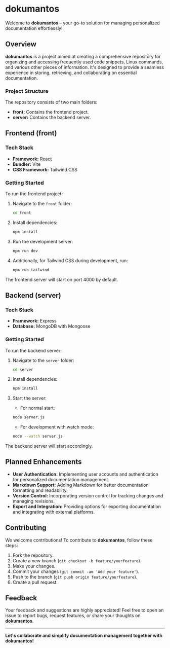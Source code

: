 # dokumantos

Welcome to **dokumantos** – your go-to solution for managing personalized documentation effortlessly!

## Overview

**dokumantos** is a project aimed at creating a comprehensive repository for organizing and accessing frequently used code snippets, Linux commands, and various other pieces of information. It's designed to provide a seamless experience in storing, retrieving, and collaborating on essential documentation.

### Project Structure

The repository consists of two main folders:

- **front:** Contains the frontend project.
- **server:** Contains the backend server.

## Frontend (front)

### Tech Stack

- **Framework:** React
- **Bundler:** Vite
- **CSS Framework:** Tailwind CSS

### Getting Started

To run the frontend project:

1. Navigate to the `front` folder:

   ```bash
   cd front
   ```

2. Install dependencies:

   ```bash
   npm install
   ```

3. Run the development server:

   ```bash
   npm run dev
   ```

4. Additionally, for Tailwind CSS during development, run:
   ```bash
   npm run tailwind
   ```

The frontend server will start on port 4000 by default.

## Backend (server)

### Tech Stack

- **Framework:** Express
- **Database:** MongoDB with Mongoose

### Getting Started

To run the backend server:

1. Navigate to the `server` folder:

   ```bash
   cd server
   ```

2. Install dependencies:

   ```bash
   npm install
   ```

3. Start the server:
   - For normal start:
   ```bash
   node server.js
   ```
   - For development with watch mode:
   ```bash
   node --watch server.js
   ```

The backend server will start accordingly.

## Planned Enhancements

- **User Authentication:** Implementing user accounts and authentication for personalized documentation management.
- **Markdown Support:** Adding Markdown for better documentation formatting and readability.
- **Version Control:** Incorporating version control for tracking changes and managing revisions.
- **Export and Integration:** Providing options for exporting documentation and integrating with external platforms.

## Contributing

We welcome contributions! To contribute to **dokumantos**, follow these steps:

1. Fork the repository.
2. Create a new branch (`git checkout -b feature/yourfeature`).
3. Make your changes.
4. Commit your changes (`git commit -am 'Add your feature'`).
5. Push to the branch (`git push origin feature/yourfeature`).
6. Create a pull request.

## Feedback

Your feedback and suggestions are highly appreciated! Feel free to open an issue to report bugs, request features, or share your thoughts on **dokumantos**.

---

**Let's collaborate and simplify documentation management together with dokumantos!**
